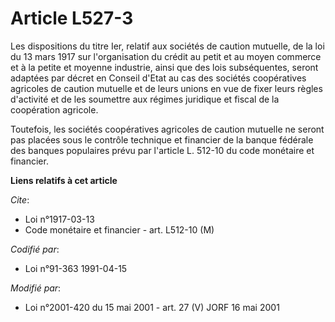 # Article L527-3

Les dispositions du titre Ier, relatif aux sociétés de caution mutuelle, de la loi du 13 mars 1917 sur l'organisation du
crédit au petit et au moyen commerce et à la petite et moyenne industrie, ainsi que des lois subséquentes, seront adaptées
par décret en Conseil d'Etat au cas des sociétés coopératives agricoles de caution mutuelle et de leurs unions en vue de
fixer leurs règles d'activité et de les soumettre aux régimes juridique et fiscal de la coopération agricole.

Toutefois, les sociétés coopératives agricoles de caution mutuelle ne seront pas placées sous le contrôle technique et
financier de la banque fédérale des banques populaires prévu par l'article L. 512-10 du code monétaire et financier.

**Liens relatifs à cet article**

_Cite_:

  - Loi n°1917-03-13
  - Code monétaire et financier - art. L512-10 (M)

_Codifié par_:

  - Loi n°91-363 1991-04-15

_Modifié par_:

  - Loi n°2001-420 du 15 mai 2001 - art. 27 (V) JORF 16 mai 2001
